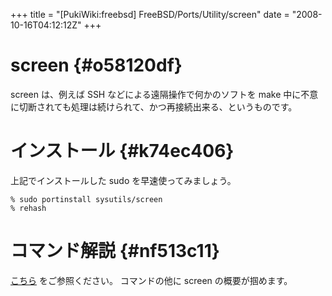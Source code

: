 +++
title = "[PukiWiki:freebsd] FreeBSD/Ports/Utility/screen"
date = "2008-10-16T04:12:12Z"
+++


# screen  {#o58120df}
screen は、例えば SSH などによる遠隔操作で何かのソフトを make 中に不意に切断されても処理は続けられて、かつ再接続出来る、というものです。

# インストール  {#k74ec406}
上記でインストールした sudo を早速使ってみましょう。


```
% sudo portinstall sysutils/screen
% rehash

```

# コマンド解説  {#nf513c11}
[こちら](http://risky-safety.org/~zinnia/screen/contribute1/text.html "こちら") をご参照ください。
コマンドの他に screen の概要が掴めます。
